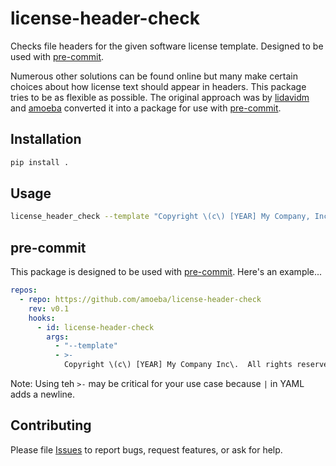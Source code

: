 # license-header-check

Checks file headers for the given software license template.
Designed to be used with [pre-commit](https://pre-commit.com).

Numerous other solutions can be found online but many make certain choices about how license text should appear in headers.
This package tries to be as flexible as possible.
The original approach was by [lidavidm](https://github.com/lidavidm) and [amoeba](https://github.com/amoeba) converted it into a package for use with [pre-commit](https://pre-commit.com).

## Installation

```sh
pip install .
```

## Usage

```sh
license_header_check --template "Copyright \(c\) [YEAR] My Company, Inc\.  All rights reserved\." some_file.cc
```

## pre-commit

This package is designed to be used with [pre-commit](https://pre-commit.com).
Here's an example...

```yaml
repos:
  - repo: https://github.com/amoeba/license-header-check
    rev: v0.1
    hooks:
      - id: license-header-check
        args:
          - "--template"
          - >-
            Copyright \(c\) [YEAR] My Company Inc\.  All rights reserved\.

```

Note: Using teh `>-` may be critical for your use case because `|` in YAML adds a newline.

## Contributing

Please file [Issues](https://github.com/amoeba/license-header-check/issues) to report bugs, request features, or ask for help.
